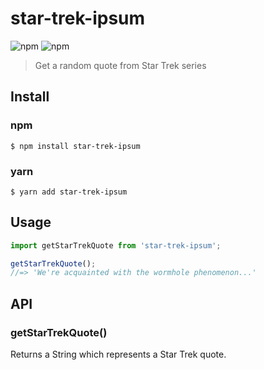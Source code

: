 # star-trek-ipsum
![npm](https://img.shields.io/npm/dw/star-trek-ipsum)  ![npm](https://img.shields.io/npm/v/star-trek-ipsum)  



> Get a random quote from Star Trek series

## Install

### npm
```
$ npm install star-trek-ipsum
```

### yarn
```
$ yarn add star-trek-ipsum
```

## Usage

```js
import getStarTrekQuote from 'star-trek-ipsum';

getStarTrekQuote();
//=> 'We're acquainted with the wormhole phenomenon...'
```

## API

### getStarTrekQuote()

Returns a String which represents a Star Trek quote.
